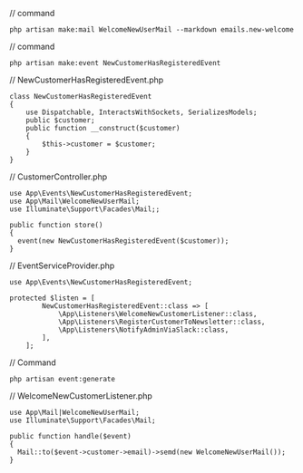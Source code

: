 // command
```
php artisan make:mail WelcomeNewUserMail --markdown emails.new-welcome
```
// command
```
php artisan make:event NewCustomerHasRegisteredEvent
```
// NewCustomerHasRegisteredEvent.php
```
class NewCustomerHasRegisteredEvent
{
    use Dispatchable, InteractsWithSockets, SerializesModels;
    public $customer;
    public function __construct($customer)
    {
        $this->customer = $customer;
    }
}
```
// CustomerController.php
```
use App\Events\NewCustomerHasRegisteredEvent;
use App\Mail\WelcomeNewUserMail;
use Illuminate\Support\Facades\Mail;;

public function store()
{
  event(new NewCustomerHasRegisteredEvent($customer));
}
```
// EventServiceProvider.php
```
use App\Events\NewCustomerHasRegisteredEvent;

protected $listen = [
        NewCustomerHasRegisteredEvent::class => [
            \App\Listeners\WelcomeNewCustomerListener::class,
            \App\Listeners\RegisterCustomerToNewsletter::class,
            \App\Listeners\NotifyAdminViaSlack::class,
        ],
    ];
```
// Command
```
php artisan event:generate
```

// WelcomeNewCustomerListener.php
```
use App\Mail|WelcomeNewUserMail;
use Illuminate\Support\Facades\Mail;

public function handle($event)
{
  Mail::to($event->customer->email)->semd(new WelcomeNewUserMail());
}
```
